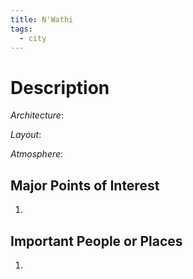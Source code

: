 ```yaml
---
title: N'Wathi
tags:
  - city
---
```

# Description

_Architecture_: 

_Layout_: 

_Atmosphere_: 

## Major Points of Interest

1. 

## Important People or Places

1.  